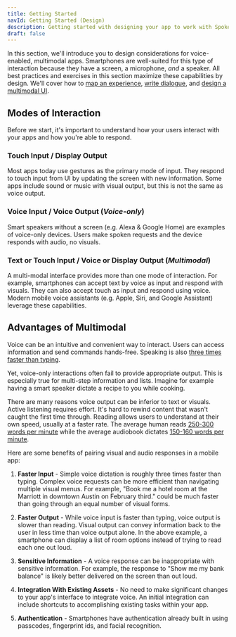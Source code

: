 ```yaml
---
title: Getting Started
navId: Getting Started (Design)
description: Getting started with designing your app to work with Spokestack
draft: false
---
```


In this section, we'll introduce you to design considerations for voice-enabled, multimodal apps. Smartphones are well-suited for this type of interaction because they have a screen, a microphone, _and_ a speaker. All best practices and exercises in this section maximize these capabilities by design. We'll cover how to [map an experience](docs/Design/map-out-integration), [write dialogue](docs/Design/script-storyboard-responses), and [design a multimodal UI](docs/Design/tips-for-designing-visual-output).

## Modes of Interaction

Before we start, it's important to understand how your users interact with your apps and how you're able to respond.

### Touch Input / Display Output

Most apps today use gestures as the primary mode of input. They respond to touch input from UI by updating the screen with new information. Some apps include sound or music with visual output, but this is not the same as voice output.

### Voice Input / Voice Output (_Voice-only_)

Smart speakers without a screen (e.g. Alexa & Google Home) are examples of voice-only devices. Users make spoken requests and the device responds with audio, no visuals.

### Text or Touch Input / Voice or Display Output (_Multimodal_)

A multi-modal interface provides more than one mode of interaction. For example, smartphones can accept text by voice as input and respond with visuals. They can also accept touch as input and respond using voice. Modern mobile voice assistants (e.g. Apple, Siri, and Google Assistant) leverage these capabilities.

## Advantages of Multimodal

Voice can be an intuitive and convenient way to interact. Users can access information and send commands hands-free. Speaking is also [three times faster than typing](https://www.popularmechanics.com/technology/a22684/phone-dictation-typing-speed/).

Yet, voice-only interactions often fail to provide appropriate output. This is especially true for multi-step information and lists. Imagine for example having a smart speaker dictate a recipe to you while cooking.

There are many reasons voice output can be inferior to text or visuals. Active listening requires effort. It's hard to rewind content that wasn't caught the first time through. Reading allows users to understand at their own speed, usually at a faster rate. The average human reads [250-300 words per minute](https://en.wikipedia.org/wiki/Words_per_minute) while the average audiobook dictates [150-160 words per minute](https://en.wikipedia.org/wiki/Words_per_minute).

Here are some benefits of pairing visual and audio responses in a mobile app:

1. **Faster Input** - Simple voice dictation is roughly three times faster than typing. Complex voice requests can be more efficient than navigating multiple visual menus. For example, "Book me a hotel room at the Marriott in downtown Austin on February third." could be much faster than going through an equal number of visual forms.

1. **Faster Output** - While voice input is faster than typing, voice output is slower than reading. Visual output can convey information back to the user in less time than voice output alone. In the above example, a smartphone can display a list of room options instead of trying to read each one out loud.

1. **Sensitive Information** - A voice response can be inappropriate with sensitive information. For example, the response to "Show me my bank balance" is likely better delivered on the screen than out loud.

1. **Integration With Existing Assets** - No need to make significant changes to your app's interface to integrate voice. An initial integration can include shortcuts to accomplishing existing tasks within your app.

1. **Authentication** - Smartphones have authentication already built in using passcodes, fingerprint ids, and facial recognition.
